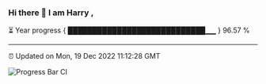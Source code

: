 ### Hi there 👋 I am Harry , 

⏳ Year progress { ████████████████████████████▁▁ } 96.57 %

---

⏰ Updated on Mon, 19 Dec 2022 11:12:28 GMT

![Progress Bar CI](https://github.com/duykhang68/duykhang68/workflows/Progress%20Bar%20CI/badge.svg)
